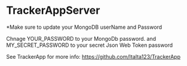 # TrackerAppServer

*Make sure to update your MongoDB userName and Password

Chnage YOUR_PASSWORD to your MongoDb password. and MY_SECRET_PASSWORD to your secret Json Web Token password

See TrackerApp for more info:
https://github.com/ItaIta123/TrackerApp
